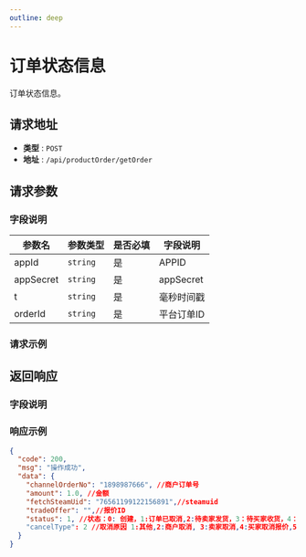 ```yaml
---
outline: deep
---
```


# 订单状态信息

订单状态信息。

## 请求地址

- **类型** : `POST`
- **地址** : `/api/productOrder/getOrder`


## 请求参数

### 字段说明
| 参数名		      | 参数类型							      |    是否必填				| 字段说明	       |
|------------|------------------|----------------------	|-------------|
| appId	     | `string`							  |是						| APPID		     |
| appSecret	 | `string`							  |是						| appSecret		 |
| t	         | `string`							  |是						| 毫秒时间戳		     |
| orderId	   | `string`							  |是						| 平台订单ID		    |
### 请求示例

## 返回响应
### 字段说明
### 响应示例
```json
{
  "code": 200,
  "msg": "操作成功",
  "data": {
    "channelOrderNo": "1898987666", //商户订单号
    "amount": 1.0, //金额
    "fetchSteamUid": "76561199122156891",//steamuid
    "tradeOffer": "",//报价ID
    "status": 1, //状态：0: 创建，1:订单已取消,2:待卖家发货，3：待买家收货，4：已完成
    "cancelType": 2 //取消原因 1:其他,2:商户取消, 3:卖家取消,4:买家取消报价,5:超时未收货（18小时），6：卖家发货后12小时买家未收货，卖家取消订单
  }
}
```
